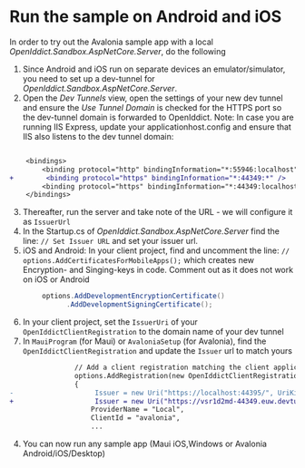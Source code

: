 # Run the sample on Android and iOS

In order to try out the Avalonia sample app with a local _OpenIddict.Sandbox.AspNetCore.Server_, do the following

1. Since Android and iOS run on separate devices an emulator/simulator, you need to set up a dev-tunnel for _OpenIddict.Sandbox.AspNetCore.Server_. 
2. Open the _Dev Tunnels_ view, open the settings of your new dev tunnel and ensure the _Use Tunnel Domain_ is checked for the HTTPS port so the dev-tunnel domain is forwarded to OpenIddict.
   Note: In case you are running IIS Express, update your applicationhost.config and ensure that IIS also listens to the dev tunnel domain:
```diff

    <bindings>
        <binding protocol="http" bindingInformation="*:55946:localhost" />
+        <binding protocol="https" bindingInformation="*:44349:*" />
        <binding protocol="https" bindingInformation="*:44349:localhost" />
    </bindings>
```

3. Thereafter, run the server and take note of the URL - we will configure it as `IssuerUrl`
4. In the Startup.cs of _OpenIddict.Sandbox.AspNetCore.Server_ find the line: `// Set Issuer URL` and set your issuer url.
5. iOS and Android: In your client project, find and uncomment the line: `// options.AddCertificatesForMobileApps();` which creates new Encryption- and Singing-keys in code. 
   Comment out as it does not work on iOS or Android
```csharp
        options.AddDevelopmentEncryptionCertificate()
              .AddDevelopmentSigningCertificate();
```
6. In your client project, set the `IssuerUri` of your `OpenIddictClientRegistration` to the domain name of your dev tunnel
7. In `MauiProgram` (for Maui) or `AvaloniaSetup` (for Avalonia), find the `OpenIddictClientRegistration` and update the `Issuer` url to match yours
```diff
                // Add a client registration matching the client application definition in the server project.
                options.AddRegistration(new OpenIddictClientRegistration
                {
-                    Issuer = new Uri("https://localhost:44395/", UriKind.Absolute),
+                    Issuer = new Uri("https://vsr1d2md-44349.euw.devtunnels.ms/", UriKind.Absolute),
                    ProviderName = "Local",
                    ClientId = "avalonia",
                    ...
````

4. You can now run any sample app (Maui iOS,Windows or Avalonia Android/iOS/Desktop)